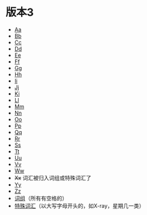 # 版本3

* [Aa](./A/)  
* [Bb](./B/)  
* [Cc](./C/)  
* [Dd](./D/)  
* [Ee](./E/)  
* [Ff](./F/)  
* [Gg](./G/)  
* [Hh](./H/)  
* [Ii](./I/)  
* [Jj](./J/)  
* [Ki](./K/)  
* [Ll](./L/)  
* [Mm](./M/)  
* [Nn](./N/)  
* [Oo](./O/)  
* [Pp](./P/)  
* [Qq](./Q/)  
* [Rr](./R/)  
* [Ss](./S/)  
* [Tt](./T/)  
* [Uu](./U/)  
* [Vv](./V/)  
* [Ww](./W/)  
* ~~Xx~~ 词汇被归入词组或特殊词汇了  
* [Yy](./Y/)  
* [Zz](./Z/)  
* [词组](./_word_group/)（所有有空格的）  
* [特殊词汇](./_special_word/)（以大写字母开头的，如X-ray，星期几一类）
